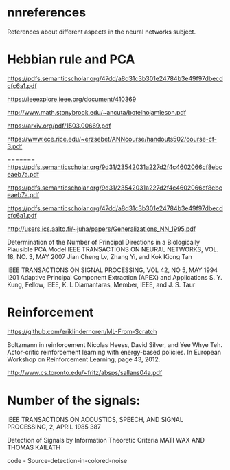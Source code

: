 # nnreferences
References about different aspects in the neural networks subject.

# Hebbian rule and PCA

https://pdfs.semanticscholar.org/47dd/a8d31c3b301e24784b3e49f97dbecdcfc6a1.pdf

https://ieeexplore.ieee.org/document/410369

http://www.math.stonybrook.edu/~ancuta/botelhojamieson.pdf

https://arxiv.org/pdf/1503.00669.pdf

https://www.ece.rice.edu/~erzsebet/ANNcourse/handouts502/course-cf-3.pdf


=======
https://pdfs.semanticscholar.org/9d31/23542031a227d2f4c4602066cf8ebceaeb7a.pdf

https://pdfs.semanticscholar.org/9d31/23542031a227d2f4c4602066cf8ebceaeb7a.pdf

https://pdfs.semanticscholar.org/47dd/a8d31c3b301e24784b3e49f97dbecdcfc6a1.pdf

http://users.ics.aalto.fi/~juha/papers/Generalizations_NN_1995.pdf

Determination of the Number of Principal Directions
in a Biologically Plausible PCA Model
IEEE TRANSACTIONS ON NEURAL NETWORKS, VOL. 18, NO. 3, MAY 2007
Jian Cheng Lv, Zhang Yi, and Kok Kiong Tan

IEEE TRANSACTIONS ON SIGNAL PROCESSING, VOL 42, NO 5, MAY 1994
I201
Adaptive Principal Component
Extraction (APEX) and Applications
S. Y. Kung, Fellow, IEEE, K. I. Diamantaras, Member, IEEE, and J. S. Taur

# Reinforcement
https://github.com/eriklindernoren/ML-From-Scratch

Boltzmann in reinforcement
Nicolas Heess, David Silver, and Yee Whye Teh. Actor-critic reinforcement learning with
energy-based policies. In European Workshop on Reinforcement Learning, page 43, 2012.

http://www.cs.toronto.edu/~fritz/absps/sallans04a.pdf

# Number of the signals:

IEEE TRANSACTIONS ON ACOUSTICS, SPEECH, AND SIGNAL PROCESSING, 2, APRIL 1985
387

Detection of Signals by Information Theoretic Criteria
MATI WAX AND THOMAS KAILATH

code - Source-detection-in-colored-noise
